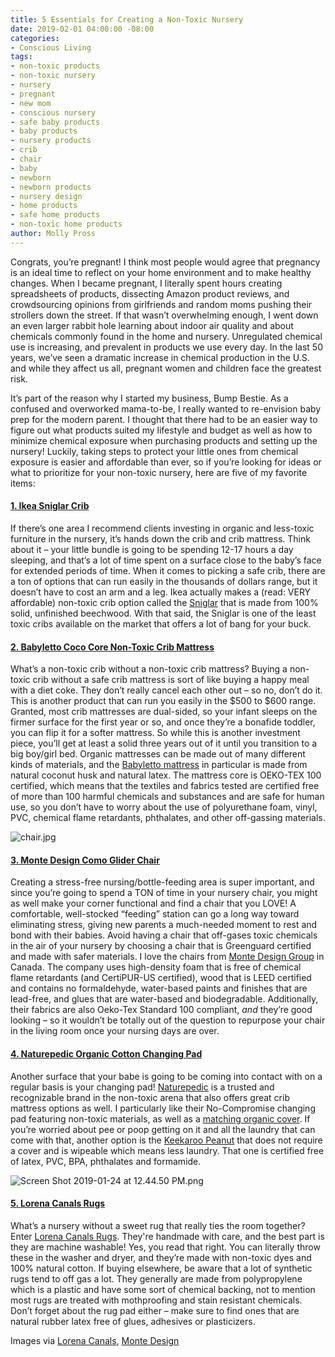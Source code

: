 ```yaml
---
title: 5 Essentials for Creating a Non-Toxic Nursery
date: 2019-02-01 04:00:00 -08:00
categories:
- Conscious Living
tags:
- non-toxic products
- non-toxic nursery
- nursery
- pregnant
- new mom
- conscious nursery
- safe baby products
- baby products
- nursery products
- crib
- chair
- baby
- newborn
- newborn products
- nursery design
- home products
- safe home products
- non-toxic home products
author: Molly Pross
---
```


Congrats, you’re pregnant! I think most people would agree that pregnancy is an ideal time to reflect on your home environment and to make healthy changes. When I became pregnant, I literally spent hours creating spreadsheets of products, dissecting Amazon product reviews, and crowdsourcing opinions from girlfriends and random moms pushing their strollers down the street. If that wasn’t overwhelming enough, I went down an even larger rabbit hole learning about indoor air quality and about chemicals commonly found in the home and nursery. Unregulated chemical use is increasing, and prevalent in products we use every day. In the last 50 years, we’ve seen a dramatic increase in chemical production in the U.S. and while they affect us all, pregnant women and children face the greatest risk. 

It’s part of the reason why I started my business, Bump Bestie. As a confused and overworked mama-to-be, I really wanted to re-envision baby prep for the modern parent. I thought that there had to be an easier way to figure out what products suited my lifestyle and budget as well as how to minimize chemical exposure when purchasing products and setting up the nursery! Luckily, taking steps to protect your little ones from chemical exposure is easier and affordable than ever, so if you’re looking for ideas or what to prioritize for your non-toxic nursery, here are five of my favorite items:

#### [1. Ikea Sniglar Crib](https://www.ikea.com/us/en/catalog/products/50248541/)

If there’s one area I recommend clients investing in organic and less-toxic furniture in the nursery, it’s hands down the crib and crib mattress. Think about it – your little bundle is going to be spending 12-17 hours a day sleeping, and that’s a lot of time spent on a surface close to the baby’s face for extended periods of time.  When it comes to picking a safe crib, there are a ton of options that can run easily in the thousands of dollars range, but it doesn’t have to cost an arm and a leg. Ikea actually makes a (read: VERY affordable) non-toxic crib option called the [Sniglar](https://www.ikea.com/us/en/catalog/products/50248541/) that is made from 100% solid, unfinished beechwood. With that said, the Sniglar is one of the least toxic cribs available on the market that offers a lot of bang for your buck.

#### [2. Babyletto Coco Core Non-Toxic Crib Mattress](https://shop.projectnursery.com/collections/crib-toddler-bed-mattresses/products/coco-core-non-toxic-crib-mattress-with-dry-waterproof-cover?sscid=11k3_nc6qh)

What’s a non-toxic crib without a non-toxic crib mattress? Buying a non-toxic crib without a safe crib mattress is sort of like buying a happy meal with a diet coke. They don’t really cancel each other out – so no, don’t do it. This is another product that can run you easily in the $500 to $600 range. Granted, most crib mattresses are dual-sided, so your infant sleeps on the firmer surface for the first year or so, and once they’re a bonafide toddler, you can flip it for a softer mattress. So while this is another investment piece, you’ll get at least a solid three years out of it until you transition to a big boy/girl bed. Organic mattresses can be made out of many different kinds of materials, and the [Babyletto mattress](https://shop.projectnursery.com/collections/crib-toddler-bed-mattresses/products/coco-core-non-toxic-crib-mattress-with-dry-waterproof-cover?sscid=11k3_nc6qh) in particular is made from natural coconut husk and natural latex. The mattress core is OEKO-TEX 100 certified, which means that the textiles and fabrics tested are certified free of more than 100 harmful chemicals and substances and are safe for human use, so you don’t have to worry about the use of polyurethane foam, vinyl, PVC, chemical flame retardants, phthalates, and other off-gassing materials.

![chair.jpg](/uploads/chair.jpg)

#### [3. Monte Design Como Glider Chair](https://shop.projectnursery.com/products/como-glider?sscid=11k3_nc7a7)

Creating a stress-free nursing/bottle-feeding area is super important, and since you’re going to spend a TON of time in your nursery chair, you might as well make your corner functional and find a chair that you LOVE! A comfortable, well-stocked “feeding” station can go a long way toward eliminating stress, giving new parents a much-needed moment to rest and bond with their babies. Avoid having a chair that off-gases toxic chemicals in the air of your nursery by choosing a chair that is Greenguard certified and made with safer materials. I love the chairs from [Monte Design Group](https://shop.projectnursery.com/products/como-glider?sscid=11k3_nc7a7) in Canada. The company uses high-density foam that is free of chemical flame retardants (and CertiPUR-US certified), wood that is LEED certified and contains no formaldehyde, water-based paints and finishes that are lead-free, and glues that are water-based and biodegradable. Additionally, their fabrics are also Oeko-Tex Standard 100 compliant, _and_ they’re good looking – so it wouldn’t be totally out of the question to repurpose your chair in the living room once your nursing days are over.

#### [4. Naturepedic Organic Cotton Changing Pad](https://www.pishposhbaby.com/naturepedic-4-sided-contoured-organic-cotton-changing-pad.html)

Another surface that your babe is going to be coming into contact with on a regular basis is your changing pad! [Naturepedic](https://www.pishposhbaby.com/naturepedic-4-sided-contoured-organic-cotton-changing-pad.html) is a trusted and recognizable brand in the non-toxic arena that also offers great crib mattress options as well. I particularly like their No-Compromise changing pad featuring non-toxic materials, as well as a [matching organic cover](https://www.naturepedic.com/our-products/baby/baby-changing-table-pads/organic-cotton-changing-pad-cover). If you’re worried about pee or poop getting on it and all the laundry that can come with that, another option is the [Keekaroo Peanut](https://www.pishposhbaby.com/keekaroo-peanut-changer-vanilla.html) that does not require a cover and is wipeable which means less laundry. That one is certified free of latex, PVC, BPA, phthalates and formamide.

![Screen Shot 2019-01-24 at 12.44.50 PM.png](/uploads/Screen%20Shot%202019-01-24%20at%2012.44.50%20PM.png)

#### [5. Lorena Canals Rugs](https://lorenacanals.us/)

What’s a nursery without a sweet rug that really ties the room together? Enter [Lorena Canals Rugs](https://lorenacanals.us/). They're handmade with care, and the best part is they are machine washable! Yes, you read that right. You can literally throw these in the washer and dryer, and they’re made with non-toxic dyes and 100% natural cotton. If buying elsewhere, be aware that a lot of synthetic rugs tend to off gas a lot. They generally are made from polypropylene which is a plastic and have some sort of chemical backing, not to mention most rugs are treated with mothproofing and stain resistant chemicals. Don’t forget about the rug pad either – make sure to find ones that are natural rubber latex free of glues, adhesives or plasticizers.

Images via [Lorena Canals](https://lorenacanals.us/), [Monte Design](https://montedesign.com/)